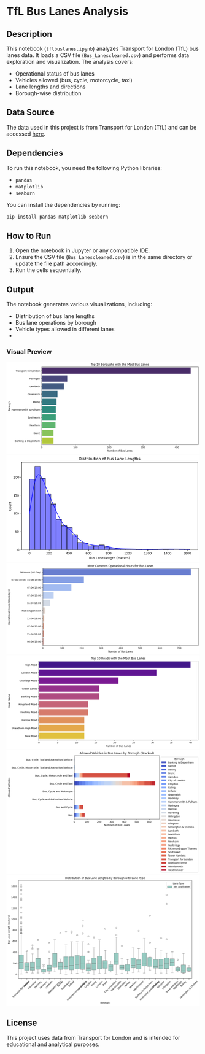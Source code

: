 # TfL Bus Lanes Analysis

## Description
This notebook (`tflbuslanes.ipynb`) analyzes Transport for London (TfL) bus lanes data. It loads a CSV file (`Bus_Lanescleaned.csv`) and performs data exploration and visualization. The analysis covers:
- Operational status of bus lanes
- Vehicles allowed (bus, cycle, motorcycle, taxi)
- Lane lengths and directions
- Borough-wise distribution
  
## Data Source
The data used in this project is from Transport for London (TfL) and can be accessed [here](https://gis-tfl.opendata.arcgis.com/datasets/0b276a1705ff43a9917c7b1fceb65c01_0/explore).

## Dependencies
To run this notebook, you need the following Python libraries:
- `pandas`
- `matplotlib`
- `seaborn`

You can install the dependencies by running:
```bash
pip install pandas matplotlib seaborn
```

## How to Run
1. Open the notebook in Jupyter or any compatible IDE.
2. Ensure the CSV file (`Bus_Lanescleaned.csv`) is in the same directory or update the file path accordingly.
3. Run the cells sequentially.

## Output
The notebook generates various visualizations, including:
- Distribution of bus lane lengths
- Bus lane operations by borough
- Vehicle types allowed in different lanes
- 
### Visual Preview
![Visual 1](https://raw.githubusercontent.com/Jaswinder-spec/TFL-Bus-Lanes-Project/main/visual_1.png)
![Visual 2](https://raw.githubusercontent.com/Jaswinder-spec/TFL-Bus-Lanes-Project/main/visual_2.png)
![Visual 3](https://raw.githubusercontent.com/Jaswinder-spec/TFL-Bus-Lanes-Project/main/visual_3.png)
![Visual 4](https://raw.githubusercontent.com/Jaswinder-spec/TFL-Bus-Lanes-Project/main/visual_4.png)
![Visual 5](https://raw.githubusercontent.com/Jaswinder-spec/TFL-Bus-Lanes-Project/main/visual_5.png)
![Visual 6](https://raw.githubusercontent.com/Jaswinder-spec/TFL-Bus-Lanes-Project/main/visual_6.png)


## License
This project uses data from Transport for London and is intended for educational and analytical purposes.



